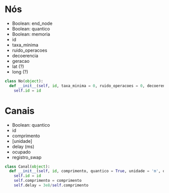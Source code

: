 # Nós

- Boolean: end_node
- Boolean: quantico
- Boolean: memoria
- id
- taxa_minima
- ruido_operacoes
- decoerencia
- geracao
- lat (?)
- long (?)

```py
class No(object):
  def __init__(self, id, taxa_minima = 0, ruido_operacoes = 0, decoerencia = 0, geracao = 1, lat = 0, long = 0, end_node = False, quantico = True, memoria = False):
    self.id = id
```

# Canais

- Boolean: quantico
- id
- comprimento
- [unidade]
- delay (ms)
- ocupado
- registro_swap

```py
class Canal(object):
  def __init__(self, id, comprimento, quantico = True, unidade = 'm', ocupado = False, registro_swap = []):
    self.id = id
    self.comprimento = comprimento
    self.delay = 3e8/self.comprimento
```
